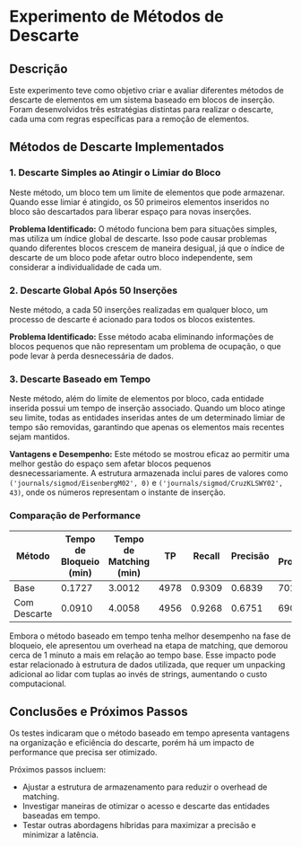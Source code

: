 # Experimento de Métodos de Descarte

## Descrição
Este experimento teve como objetivo criar e avaliar diferentes métodos de descarte de elementos em um sistema baseado em blocos de inserção. Foram desenvolvidos três estratégias distintas para realizar o descarte, cada uma com regras específicas para a remoção de elementos.

## Métodos de Descarte Implementados

### 1. Descarte Simples ao Atingir o Limiar do Bloco
Neste método, um bloco tem um limite de elementos que pode armazenar. Quando esse limiar é atingido, os 50 primeiros elementos inseridos no bloco são descartados para liberar espaço para novas inserções.

**Problema Identificado:** O método funciona bem para situações simples, mas utiliza um índice global de descarte. Isso pode causar problemas quando diferentes blocos crescem de maneira desigual, já que o índice de descarte de um bloco pode afetar outro bloco independente, sem considerar a individualidade de cada um.

### 2. Descarte Global Após 50 Inserções
Neste método, a cada 50 inserções realizadas em qualquer bloco, um processo de descarte é acionado para todos os blocos existentes.

**Problema Identificado:** Esse método acaba eliminando informações de blocos pequenos que não representam um problema de ocupação, o que pode levar à perda desnecessária de dados.

### 3. Descarte Baseado em Tempo
Neste método, além do limite de elementos por bloco, cada entidade inserida possui um tempo de inserção associado. Quando um bloco atinge seu limite, todas as entidades inseridas antes de um determinado limiar de tempo são removidas, garantindo que apenas os elementos mais recentes sejam mantidos.

**Vantagens e Desempenho:** Este método se mostrou eficaz ao permitir uma melhor gestão do espaço sem afetar blocos pequenos desnecessariamente. A estrutura armazenada inclui pares de valores como `('journals/sigmod/EisenbergM02', 0)` e `('journals/sigmod/CruzKLSWY02', 43)`, onde os números representam o instante de inserção. 

### Comparação de Performance

| Método | Tempo de Bloqueio (min) | Tempo de Matching (min) | TP | Recall | Precisão | Pares Processados |
|--------|-----------------|----------------|----|--------|----------|----------------|
| Base   | 0.1727         | 3.0012         | 4978 | 0.9309  | 0.6839   | 70160         |
| Com Descarte  | 0.0910         | 4.0058         | 4956 | 0.9268  | 0.6751   | 69077         |

Embora o método baseado em tempo tenha melhor desempenho na fase de bloqueio, ele apresentou um overhead na etapa de matching, que demorou cerca de 1 minuto a mais em relação ao tempo base. Esse impacto pode estar relacionado à estrutura de dados utilizada, que requer um unpacking adicional ao lidar com tuplas ao invés de strings, aumentando o custo computacional.

## Conclusões e Próximos Passos
Os testes indicaram que o método baseado em tempo apresenta vantagens na organização e eficiência do descarte, porém há um impacto de performance que precisa ser otimizado. 

Próximos passos incluem:
- Ajustar a estrutura de armazenamento para reduzir o overhead de matching.
- Investigar maneiras de otimizar o acesso e descarte das entidades baseadas em tempo.
- Testar outras abordagens híbridas para maximizar a precisão e minimizar a latência.


